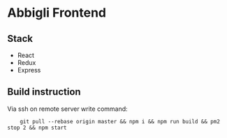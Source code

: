 # Abbigli Frontend

## Stack
- React
- Redux
- Express

## Build instruction

Via ssh on remote server write command:

```
    git pull --rebase origin master && npm i && npm run build && pm2 stop 2 && npm start
```